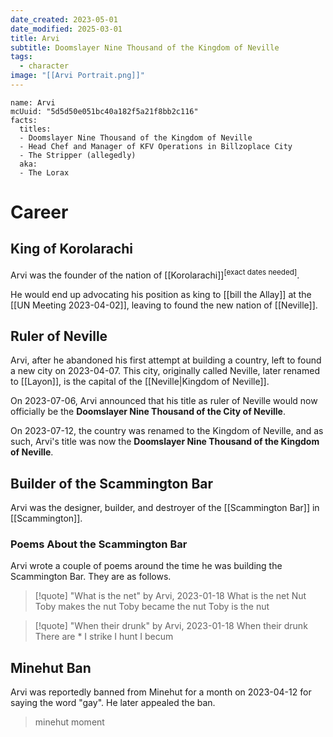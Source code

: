 ```yaml
---
date_created: 2023-05-01
date_modified: 2025-03-01
title: Arvi
subtitle: Doomslayer Nine Thousand of the Kingdom of Neville
tags:
  - character
image: "[[Arvi Portrait.png]]"
---
```


```infobox-character
name: Arvi
mcUuid: "5d5d50e051bc40a182f5a21f8bb2c116"
facts:
  titles:
  - Doomslayer Nine Thousand of the Kingdom of Neville
  - Head Chef and Manager of KFV Operations in Billzoplace City
  - The Stripper (allegedly)
  aka:
  - The Lorax
```

# Career

## King of Korolarachi

Arvi was the founder of the nation of [[Korolarachi]]<sup>[exact dates needed]</sup>.

He would end up advocating his position as king to [[bill the Allay]] at the [[UN Meeting 2023-04-02]], leaving to found the new nation of [[Neville]].

## Ruler of Neville

Arvi, after he abandoned his first attempt at building a country, left to found a new city on 2023-04-07. This city, originally called Neville, later renamed to [[Layon]], is the capital of the [[Neville|Kingdom of Neville]].

On 2023-07-06, Arvi announced that his title as ruler of Neville would now officially be the **Doomslayer Nine Thousand of the City of Neville**.

On 2023-07-12, the country was renamed to the Kingdom of Neville, and as such, Arvi's title was now the **Doomslayer Nine Thousand of the Kingdom of Neville**.

## Builder of the Scammington Bar

Arvi was the designer, builder, and destroyer of the [[Scammington Bar]] in [[Scammington]].

### Poems About the Scammington Bar

Arvi wrote a couple of poems around the time he was building the Scammington Bar. They are as follows.

>[!quote] "What is the net" by Arvi, 2023-01-18
> What is the net
> Nut
> Toby makes the nut
> Toby became the nut
> Toby is the nut

>[!quote] "When their drunk" by Arvi, 2023-01-18
> When their drunk
> There are \*
> I strike
> I hunt
> I becum

## Minehut Ban

Arvi was reportedly banned from Minehut for a month on 2023-04-12 for saying the word "gay". He later appealed the ban.

> minehut moment
